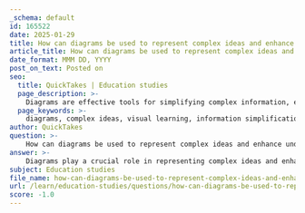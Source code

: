 ```yaml
---
_schema: default
id: 165522
date: 2025-01-29
title: How can diagrams be used to represent complex ideas and enhance understanding?
article_title: How can diagrams be used to represent complex ideas and enhance understanding?
date_format: MMM DD, YYYY
post_on_text: Posted on
seo:
  title: QuickTakes | Education studies
  page_description: >-
    Diagrams are effective tools for simplifying complex information, enhancing memory retention, and catering to different learning styles, facilitating deeper understanding and engagement in educational contexts.
  page_keywords: >-
    diagrams, complex ideas, visual learning, information simplification, cognitive engagement, memory retention, learning styles, education tools, knowledge representation, active participation
author: QuickTakes
question: >-
    How can diagrams be used to represent complex ideas and enhance understanding?
answer: >-
    Diagrams play a crucial role in representing complex ideas and enhancing understanding across various fields, particularly in education and cognitive processing. Here are several ways in which diagrams can be effectively utilized:\n\n1. **Simplification of Complex Information**: Diagrams, such as flowcharts and mind maps, break down intricate concepts into more manageable parts. For instance, a flowchart can illustrate the steps in a process, making it easier to follow and understand the sequence of actions. This simplification helps learners grasp relationships and processes that may be overwhelming when presented in text form.\n\n2. **Visual Representation of Relationships**: Diagrams can visually depict the connections between different concepts. For example, a mind map allows learners to see how various ideas are interrelated, facilitating a deeper understanding of the subject matter. This visual representation encourages learners to make free-form connections, enhancing their cognitive engagement with the material.\n\n3. **Enhanced Memory Retention**: Research indicates that the brain processes visual information more efficiently than text. By transforming complex ideas into visual formats, diagrams can improve memory retention. For instance, a diagram illustrating the water cycle can help students remember the stages and their relationships more effectively than a written description.\n\n4. **Active Engagement**: Using diagrams encourages active participation in the learning process. When students create their own diagrams, they engage with the material on a deeper level, prompting them to think critically about how different concepts relate to one another. This active engagement is essential for long-term retention and understanding.\n\n5. **Catering to Different Learning Styles**: Diagrams cater to various learning preferences, making them an inclusive tool in education. Visual learners, in particular, benefit from diagrams as they provide an alternative way to engage with the material, ensuring that all students can access and understand the content.\n\n6. **Facilitating Iterative Note Revision**: Diagrams can be easily modified and updated, allowing learners to revise their notes iteratively. This flexibility helps students refine their understanding over time, as they can adjust their diagrams to reflect new insights or connections they discover.\n\nIn summary, diagrams serve as powerful tools for representing complex ideas, enhancing understanding, and improving retention. By simplifying information, illustrating relationships, and promoting active engagement, they play a vital role in effective learning and cognitive processing.
subject: Education studies
file_name: how-can-diagrams-be-used-to-represent-complex-ideas-and-enhance-understanding.md
url: /learn/education-studies/questions/how-can-diagrams-be-used-to-represent-complex-ideas-and-enhance-understanding
score: -1.0
---
```


&nbsp;